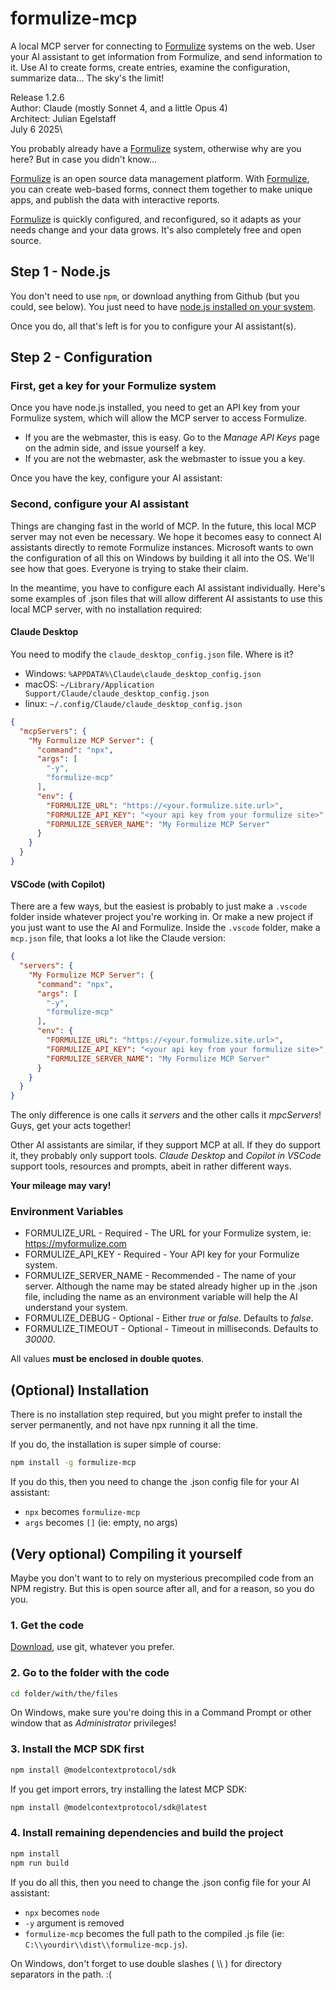 # formulize-mcp
A local MCP server for connecting to [Formulize](https://formulize.org) systems on the web. User your AI assistant to get information from Formulize, and send information to it. Use AI to create forms, create entries, examine the configuration, summarize data... The sky's the limit!

Release 1.2.6\
Author: Claude (mostly Sonnet 4, and a little Opus 4)\
Architect: Julian Egelstaff\
July 6 2025\

You probably already have a [Formulize](https://formulize.org) system, otherwise why are you here? But in case you didn't know...

[Formulize](https://formulize.org) is an open source data management platform. With [Formulize](https://formulize.org), you can create web-based forms, connect them together to make unique apps, and publish the data with interactive reports.

[Formulize](https://formulize.org) is quickly configured, and reconfigured, so it adapts as your needs change and your data grows. It's also completely free and open source.

## Step 1 - Node.js

You don't need to use ```npm```, or download anything from Github (but you could, see below). You just need to have [node.js installed on your system](https://nodejs.org/en/download).

Once you do, all that's left is for you to configure your AI assistant(s).

## Step 2 - Configuration 

### First, get a key for your Formulize system

Once you have node.js installed, you need to get an API key from your Formulize system, which will allow the MCP server to access Formulize. 

- If you are the webmaster, this is easy. Go to the _Manage API Keys_ page on the admin side, and issue yourself a key.
- If you are not the webmaster, ask the webmaster to issue you a key.

Once you have the key, configure your AI assistant:

### Second, configure your AI assistant

Things are changing fast in the world of MCP. In the future, this local MCP server may not even be necessary. We hope it becomes easy to connect AI assistants directly to remote Formulize instances. Microsoft wants to own the configuration of all this on Windows by building it all into the OS. We'll see how that goes. Everyone is trying to stake their claim.

In the meantime, you have to configure each AI assistant individually. Here's some examples of .json files that will allow different AI assistants to use this local MCP server, with no installation required:

#### Claude Desktop

You need to modify the ```claude_desktop_config.json``` file. Where is it? 

- Windows: ```%APPDATA%\Claude\claude_desktop_config.json```
- macOS: ```~/Library/Application Support/Claude/claude_desktop_config.json```
- linux: ```~/.config/Claude/claude_desktop_config.json```

```json
{
  "mcpServers": {
    "My Formulize MCP Server": {
      "command": "npx",
      "args": [
        "-y",
        "formulize-mcp"
      ],
      "env": {
        "FORMULIZE_URL": "https://<your.formulize.site.url>",
        "FORMULIZE_API_KEY": "<your api key from your formulize site>",
        "FORMULIZE_SERVER_NAME": "My Formulize MCP Server"
      }
    }
  }
}
```

#### VSCode (with Copilot)

There are a few ways, but the easiest is probably to just make a ```.vscode``` folder inside whatever project you're working in. Or make a new project if you just want to use the AI and Formulize. Inside the ```.vscode``` folder, make a ```mcp.json``` file, that looks a lot like the Claude version:

```json
{
  "servers": {
    "My Formulize MCP Server": {
      "command": "npx",
      "args": [
        "-y",
        "formulize-mcp"
      ],
      "env": {
        "FORMULIZE_URL": "https://<your.formulize.site.url>",
        "FORMULIZE_API_KEY": "<your api key from your formulize site>",
        "FORMULIZE_SERVER_NAME": "My Formulize MCP Server"
      }
    }
  }
}
```

The only difference is one calls it _servers_ and the other calls it _mpcServers_! Guys, get your acts together!

Other AI assistants are similar, if they support MCP at all. If they do support it, they probably only support tools. _Claude Desktop_ and _Copilot in VSCode_ support tools, resources and prompts, abeit in rather different ways.

__Your mileage may vary!__

### Environment Variables

- FORMULIZE_URL - Required - The URL for your Formulize system, ie: https://myformulize.com
- FORMULIZE_API_KEY - Required - Your API key for your Formulize system.
- FORMULIZE_SERVER_NAME - Recommended - The name of your server. Although the name may be stated already higher up in the .json file, including the name as an environment variable will help the AI understand your system.
- FORMULIZE_DEBUG - Optional - Either _true_ or _false_. Defaults to _false_.
- FORMULIZE_TIMEOUT - Optional - Timeout in milliseconds. Defaults to _30000_.

All values __must be enclosed in double quotes__.

## (Optional) Installation

There is no installation step required, but you might prefer to install the server permanently, and not have npx running it all the time.

If you do, the installation is super simple of course:

```bash
npm install -g formulize-mcp
```

If you do this, then you need to change the .json config file for your AI assistant:

- ```npx``` becomes ```formulize-mcp```
- ```args``` becomes ```[]``` (ie: empty, no args)

## (Very optional) Compiling it yourself

Maybe you don't want to to rely on mysterious precompiled code from an NPM registry. But this is open source after all, and for a reason, so you do you.

### 1. Get the code

[Download](https://github.com/jegelstaff/formulize-mcp/releases), use git, whatever you prefer.

### 2. Go to the folder with the code

```bash
cd folder/with/the/files
```

On Windows, make sure you're doing this in a Command Prompt or other window that as _Administrator_ privileges!

### 3. Install the MCP SDK first

```bash
npm install @modelcontextprotocol/sdk
```

If you get import errors, try installing the latest MCP SDK:

```bash
npm install @modelcontextprotocol/sdk@latest
```

### 4. Install remaining dependencies and build the project

```bash
npm install
npm run build
```

If you do all this, then you need to change the .json config file for your AI assistant: 

- ```npx``` becomes ```node```
- ```-y``` argument is removed
- ```formulize-mcp``` becomes the full path to the compiled .js file (ie: ```C:\\yourdir\\dist\\formulize-mcp.js```).

On Windows, don't forget to use double slashes ( \\\\ ) for directory separators in the path. :(
